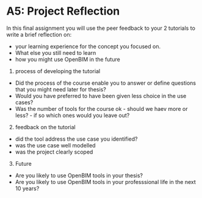 # A5: Project Reflection


In this final assignment you will use the peer feedback to your 2 tutorials to write a brief reflection on:
* your learning experience for the concept you focused on.
* What else you still need to learn
* how you might use OpenBIM in the future

1. process of developing the tutorial
* Did the process of the course enable you to answer or define questions that you might need later for thesis?
* Would you have preferred to have been given less choice in the use cases?
* Was the number of tools for the course ok - should we haev more or less? - if so which ones would you leave out?

2. feedback on the tutorial
* did the tool address the use case you identified?
* was the use case well modelled
* was the project clearly scoped

3. Future

* Are you likely to use OpenBIM tools in your thesis?
* Are you likely to use OpenBIM tools in your professsional life in the next 10 years?
